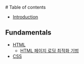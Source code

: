 ‌# Table of contents

* [Introduction](README.md)

## Fundamentals

* [HTML](fundamentals/1-html/README.md)
  * [HTML 페이지 로딩 최적화 기법](fundamentals/1-html/2023-tips-for-fast-loading-html-pages.md)
* [CSS](fundamentals/2-css/README.md)
